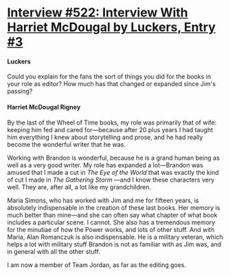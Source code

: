 # [Interview #522: Interview With Harriet McDougal by Luckers, Entry #3](https://www.theoryland.com/intvmain.php?i=522#3)

#### Luckers

Could you explain for the fans the sort of things you did for the books in your role as editor? How much has that changed or expanded since Jim's passing?

#### Harriet McDougal Rigney

By the last of the Wheel of Time books, my role was primarily that of wife: keeping him fed and cared for—because after 20 plus years I had taught him everything I knew about storytelling and prose, and he had really become the wonderful writer that he was.

Working with Brandon is wonderful, because he is a grand human being as well as a very good writer. My role has expanded a lot—Brandon was amused that I made a cut in
*The Eye of the World*
that was exactly the kind of cut I made in
*The Gathering Storm*
—and I know these characters very well. They are, after all, a lot like my grandchildren.

Maria Simons, who has worked with Jim and me for fifteen years, is absolutely indispensable in the creation of these last books. Her memory is much better than mine—and she can often say what chapter of what book includes a particular scene. I cannot. She also has a tremendous memory for the minutiae of how the Power works, and lots of other stuff. And with Maria, Alan Romanczuk is also indispensable. He is a military veteran, which helps a lot with military stuff Brandon is not as familiar with as Jim was, and in general with all the other stuff.

I am now a member of Team Jordan, as far as the editing goes.

